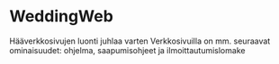 # WeddingWeb
Hääverkkosivujen luonti juhlaa varten
Verkkosivuilla on mm. seuraavat ominaisuudet: ohjelma, saapumisohjeet ja ilmoittautumislomake
